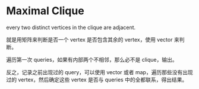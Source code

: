# Maximal Clique

every two distinct vertices in the clique are adjacent.

就是用矩阵来判断是否一个 vertex 是否包含其余的 vertex，使用 vector 来判断。

遍历第一次 queries，如果有内部两个不相邻，那么必不是 clique，输出。

反之，记录之前出现过的 query，可以使用 vector 或者 map，遍历那些没有出现过的 vertex，然后确定这些 vertex 是否与 queries 中的全都联系，得出结果。
